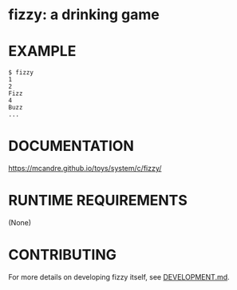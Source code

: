 # fizzy: a drinking game

# EXAMPLE

```console
$ fizzy
1
2
Fizz
4
Buzz
...
```

# DOCUMENTATION

https://mcandre.github.io/toys/system/c/fizzy/

# RUNTIME REQUIREMENTS

(None)

# CONTRIBUTING

For more details on developing fizzy itself, see [DEVELOPMENT.md](DEVELOPMENT.md).
